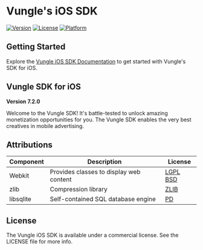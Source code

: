 # Vungle's iOS SDK

[![Version](https://img.shields.io/cocoapods/v/VungleAds.svg?style=flat)](http://cocoapods.org/pods/VungleAds)
[![License](https://img.shields.io/cocoapods/l/VungleAds.svg?style=flat)](http://cocoapods.org/pods/VungleAds)
[![Platform](https://img.shields.io/cocoapods/p/VungleAds.svg?style=flat)](http://cocoapods.org/pods/VungleAds)

## Getting Started
Explore the [Vungle iOS SDK Documentation](https://support.vungle.com/hc/en-us/articles/360002925791) to get started with Vungle's SDK for iOS.

## Vungle SDK for iOS 
**Version 7.2.0**

Welcome to the Vungle SDK! It's battle-tested to unlock amazing monetization opportunities for you. The Vungle SDK enables the very best creatives in mobile advertising. 

## Attributions
| Component  | Description                                         | License                                          |
|------------|-----------------------------------------------------|--------------------------------------------------|
| Webkit     | Provides classes to display web content             | [LGPL BSD](https://webkit.org/licensing-webkit)  |
| zlib       | Compression library                                 | [ZLIB](https://www.zlib.net/zlib_license.html)   |
| libsqlite  | Self-contained SQL database engine                  | [PD](https://www.sqlite.org/copyright.html)      |

## License
The Vungle iOS SDK is available under a commercial license. See the LICENSE file for more info.

